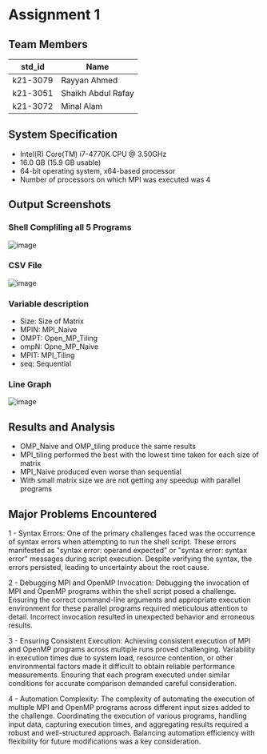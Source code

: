 # Assignment 1

## Team Members
|std_id|Name|
|--------|-|
|k21-3079|Rayyan Ahmed|
|k21-3051|Shaikh Abdul Rafay|
|k21-3072|Minal Alam|
## System Specification 
- Intel(R) Core(TM) i7-4770K CPU @ 3.50GHz
- 16.0 GB (15.9 GB usable)
- 64-bit operating system, x64-based processor
- Number of processors on which MPI was executed was 4
## Output Screenshots
### Shell Compliling all 5 Programs
![image](https://github.com/NUCES-Khi/matrixtimesvector-rayyan-s-team/assets/127647228/0450872d-3ceb-47d8-abca-37e5908a2afc)

### CSV File
![image](https://github.com/NUCES-Khi/matrixtimesvector-rayyan-s-team/assets/127647228/32484966-7a7c-4a12-a727-48be1db692e8)
### Variable description
- Size: Size of Matrix
- MPIN: MPI_Naive
- OMPT: Open_MP_Tiling
- ompN: Opne_MP_Naive
- MPIT: MPI_Tiling
- seq: Sequential

### Line Graph
![image](https://github.com/NUCES-Khi/matrixtimesvector-rayyan-s-team/assets/127647228/d6369245-40f0-4fb8-9bec-fde42b532f19)

## Results and Analysis
- OMP_Naive and OMP_tiling produce the same results
- MPI_tiling performed the best with the lowest time taken for each size of matrix
- MPI_Naive produced even worse than sequential
- With small matrix size we are not getting any speedup with parallel programs

## Major Problems Encountered
1 - Syntax Errors:
One of the primary challenges faced was the occurrence of syntax errors when attempting to run the shell script. These errors manifested as "syntax error: operand expected" or "syntax error: syntax error" messages during script execution. Despite verifying the syntax, the errors persisted, leading to uncertainty about the root cause.

2 - Debugging MPI and OpenMP Invocation:
Debugging the invocation of MPI and OpenMP programs within the shell script posed a challenge. Ensuring the correct command-line arguments and appropriate execution environment for these parallel programs required meticulous attention to detail. Incorrect invocation resulted in unexpected behavior and erroneous results.

3 - Ensuring Consistent Execution:
Achieving consistent execution of MPI and OpenMP programs across multiple runs proved challenging. Variability in execution times due to system load, resource contention, or other environmental factors made it difficult to obtain reliable performance measurements. Ensuring that each program executed under similar conditions for accurate comparison demanded careful consideration.

4 - Automation Complexity:
The complexity of automating the execution of multiple MPI and OpenMP programs across different input sizes added to the challenge. Coordinating the execution of various programs, handling input data, capturing execution times, and aggregating results required a robust and well-structured approach. Balancing automation efficiency with flexibility for future modifications was a key consideration.

